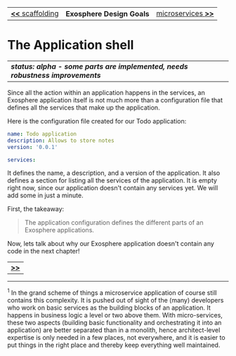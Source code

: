 <table>
  <tr>
    <td><a href="02_scaffolding.md"><b>&lt;&lt;</b> scaffolding</a></td>
    <th>Exosphere Design Goals</th>
    <td><a href="04_microservices.md">microservices <b>&gt;&gt;</b></a></td>
  </tr>
</table>


# The Application shell

<table>
  <tr>
    <td>
      <b><i>
      status: alpha - some parts are implemented, needs robustness improvements
      </i></b>
    </td>
  </tr>
</table>


Since all the action within an application happens in the services,
an Exosphere application itself is not much more than
a configuration file that defines all the
services that make up the application.

Here is the configuration file created for our Todo application:

```yml
name: Todo application
description: Allows to store notes
version: '0.0.1'

services:
```

It defines the name, a description, and a version of the application.
It also defines a section for listing all the services of the application.
It is empty right now, since our application doesn't contain any services yet.
We will add some in just a minute.

First, the takeaway:
> The application configuration defines the different parts of an Exosphere applications.

Now, lets talk about why our Exosphere application doesn't contain any code
in the next chapter!

<table>
  <tr>
    <td><a href="04_microservices.md"><b>&gt;&gt;</b></a></td>
  </tr>
</table>

<hr>

<sup>1</sup>
In the grand scheme of things
a microservice application of course still contains this complexity.
It is pushed out of sight of the (many) developers who work on basic services
as the building blocks of an application.
It happens in business logic a level or two above them.
With micro-services,
these two aspects (building basic functionality and orchestrating it into an application)
are better separated than in a monolith,
hence architect-level expertise is only needed in a few places,
not everywhere,
and it is easier to put things in the right place
and thereby keep everything well maintained.
